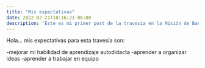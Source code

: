 ```yaml
---
title: "Mis expectativas"
date: 2022-02-21T18:16:21-06:00
description: 'Este es mi primer post de la travesía en la Misión de Backend con Node JS de Launch X.'
---
```


Hola... mis expectativas para esta travesía son:


-mejorar mi habilidad de aprendizaje autodidacta 
-aprender a organizar ideas 
-aprender a trabajar en equipo
